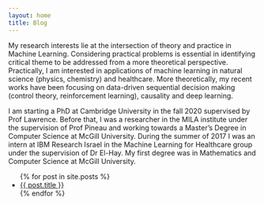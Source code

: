 ```yaml
---
layout: home
title: Blog
---
```

My research interests lie at the intersection of theory and practice in Machine Learning. Considering practical problems is essential in identifying critical theme to be addressed from a more theoretical perspective. Practically, I am interested in applications of machine learning in natural science (physics, chemistry) and healthcare. More theoretically, my recent works have been focusing on data-driven sequential decision making (control theory, reinforcement learning), causality and deep learning.

I am starting a PhD at Cambridge University in the fall 2020 supervised by Prof Lawrence. Before that, I was a researcher in the MILA institute under the supervision of Prof Pineau and working towards a Master’s Degree in Computer Science at McGill University. During the summer of 2017 I was an intern at IBM Research Israel in the Machine Learning for Healthcare group under the supervision of Dr El-Hay. My first degree was in Mathematics and Computer Science at McGill University.


<ul>
  {% for post in site.posts %}
    <li>
      <a href="{{ post.url }}">{{ post.title }}</a>
    </li>
  {% endfor %}
</ul>
